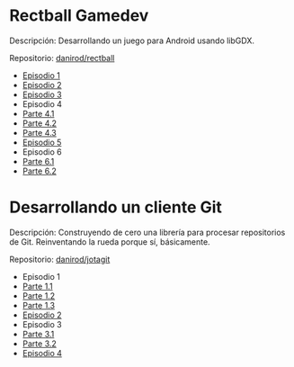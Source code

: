 # Rectball Gamedev

Descripción: Desarrollando un juego para Android usando libGDX.

Repositorio: [danirod/rectball](http://www.bitbucket.org/danirod/rectball)

* [Episodio 1](https://www.livecoding.tv/video/esen-libgdx-gamedev/)
* [Episodio 2](https://www.livecoding.tv/video/es-libgdx-gamedev/)
* [Episodio 3](https://www.livecoding.tv/video/rectball-gamedev-ep-3/)
* Episodio 4
 * [Parte 4.1](https://www.livecoding.tv/video/rectball-gamedev-ep-4-1/)
 * [Parte 4.2](https://www.livecoding.tv/video/rectball-gamedev-ep-4-2/)
 * [Parte 4.3](https://www.livecoding.tv/video/rectball-gamedev-ep-4-3/)
* [Episodio 5](https://www.livecoding.tv/video/rectball-gamedev-ep-5/)
* Episodio 6
 * [Parte 6.1](https://www.livecoding.tv/video/rectball-gamedev-ep-6-1/)
 * [Parte 6.2](https://www.livecoding.tv/video/rectball-gamedev-ep-6-2/)

# Desarrollando un cliente Git

Descripción: Construyendo de cero una librería para procesar repositorios de Git. Reinventando la rueda porque sí, básicamente.

Repositorio: [danirod/jotagit](http://github.com/danirod/jotagit)

* Episodio 1
 * [Parte 1.1](https://www.livecoding.tv/video/spanish-programando-un-cliente-git-en-java/)
 * [Parte 1.2](https://www.livecoding.tv/video/spanish-programando-un-cliente-git-en-java-2/)
 * [Parte 1.3](https://www.livecoding.tv/video/spanish-programando-un-cliente-git-en-java-3/)
* [Episodio 2](https://www.livecoding.tv/video/spanish-programando-un-cliente-git-en-java-4/)
* Episodio 3
 * [Parte 3.1](https://www.livecoding.tv/video/spanish-programando-un-cliente-git-en-java-5/)
 * [Parte 3.2](https://www.livecoding.tv/video/spanish-programando-un-cliente-git-en-java-6/)
* [Episodio 4](https://www.livecoding.tv/video/spanish-programando-un-cliente-git-en-java-7/)
